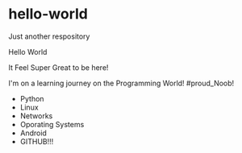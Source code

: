 # hello-world
Just another respository


Hello World 

It Feel Super Great to be here!

I'm on a learning journey on the Programming World! #proud_Noob!

- Python
- Linux
- Networks
- Oporating Systems
- Android
- GITHUB!!!
